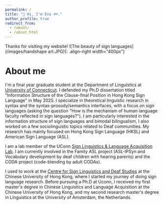 ```yaml
---
permalink: /
title: "👋 Hi, I'm Eva 🐟."
author_profile: true
redirect_from: 
  - /about/
  - /about.html
---
```

Thanks for visiting my website! 
![The beauty of sign languages](/images/handshape art.JPG){: .align-right width="400px"}

About me
======
I'm a final year graduate student at the Department of Linguistics at [University of Connecticut](https://linguistics.uconn.edu/). I defended my Ph.D dissertation titled "Information Structure of the Clause-final Position in Hong Kong Sign Language" in May 2025. I specialize in theoretical linguistic research in syntax and the syntax-prosody/semantics interfaces, with a focus on sign languages (asking the question "How is the mechanism of human language faculty reflected in sign languages?"). I am particularly interested in the information structure of sign languages and bimodal bilingualism, I also worked on a few sociolinguistic topics related to Deaf communities. My research has mainly focused on Hong Kong Sign Language (HKSL) and American Sign Language (ASL). 

I am a lab member of the UConn [Sign Linguistics & Language Acquisition Lab](https://slla.lab.uconn.edu/). I am currently involved in the Family ASL project (ASL-IPSyn and Vocabulary development by deaf children with hearing parents) and the CODA project (code-blending by adult CODAs). 

I used to work at the [Centre for Sign Linguistics and Deaf Studies](http://www.cslds.org/v4/) at the Chinese University of Hong Kong, where I started my journey of doing sign language research. Before pursuing a Ph.D at Uconn, I received my first master's degree in Chinese Linguistics and Language Acquisition at the Chinese University of Hong Kong, and my second research master's degree in Linguistics at the University of Amsterdam, the Netherlands.


